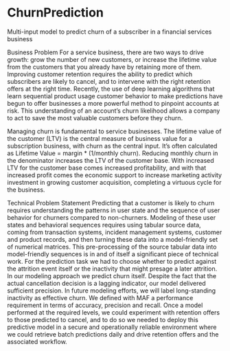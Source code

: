 # ChurnPrediction
Multi-input model to predict churn of a subscriber in a financial services business

Business Problem
For a service business, there are two ways to drive growth: grow the number of new customers, or increase the lifetime value from the customers that you already have by retaining more of them. Improving customer retention requires the ability to predict which subscribers are likely to cancel, and to intervene with the right retention offers at the right time. Recently, the use of deep learning algorithms that learn sequential product usage customer behavior to make predictions have begun to offer businesses a more powerful method to pinpoint accounts at risk. This understanding of an account’s churn likelihood allows a company to act to save the most valuable customers before they churn.
 
Managing churn is fundamental to service businesses. The lifetime value of the customer (LTV) is the central measure of business value for a subscription business, with churn as the central input. It’s often calculated as Lifetime Value = margin * (1/monthly churn). Reducing monthly churn in the denominator increases the LTV of the customer base. With increased LTV for the customer base comes increased profitability, and with that increased profit comes the economic support to increase marketing activity investment in growing customer acquisition, completing a virtuous cycle for the business.

Technical Problem Statement
Predicting that a customer is likely to churn requires understanding the patterns in user state and the sequence of user behavior for churners compared to non-churners. Modeling of these user states and behavioral sequences requires using tabular source data, coming from transaction systems, incident management systems, customer and product records, and then turning these data into a model-friendly set of numerical matrices. This pre-processing of the source tabular data into model-friendly sequences is in and of itself a significant piece of technical work.
For the prediction task we had to choose whether to predict against the attrition event itself or the inactivity that might presage a later attrition. In our modeling approach we predict churn itself. Despite the fact that the actual cancellation decision is a lagging indicator, our model delivered sufficient precision. In future modeling efforts, we will label long-standing inactivity as effective churn.
We defined with MAF a performance requirement in terms of accuracy, precision and recall. Once a model performed at the required levels, we could experiment with retention offers to those predicted to cancel, and to do so we needed to deploy this predictive model in a secure and operationally reliable environment where we could retrieve batch predictions daily and drive retention offers and the associated workflow.
